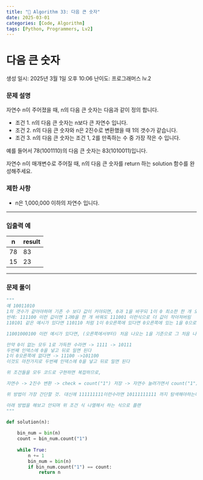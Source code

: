 ```yaml
---
title: "🧠 Algorithm 33: 다음 큰 숫자"
date: 2025-03-01
categories: [Code, Algorithm]
tags: [Python, Programmers, Lv2]
---
```


# 다음 큰 숫자

생성 일시: 2025년 3월 1일 오후 10:06
난이도: 프로그래머스 lv.2

### **문제 설명**

자연수 n이 주어졌을 때, n의 다음 큰 숫자는 다음과 같이 정의 합니다.

- 조건 1. n의 다음 큰 숫자는 n보다 큰 자연수 입니다.
- 조건 2. n의 다음 큰 숫자와 n은 2진수로 변환했을 때 1의 갯수가 같습니다.
- 조건 3. n의 다음 큰 숫자는 조건 1, 2를 만족하는 수 중 가장 작은 수 입니다.

예를 들어서 78(1001110)의 다음 큰 숫자는 83(1010011)입니다.

자연수 n이 매개변수로 주어질 때, n의 다음 큰 숫자를 return 하는 solution 함수를 완성해주세요.

### 제한 사항

- n은 1,000,000 이하의 자연수 입니다.

---

### 입출력 예

| n | result |
| --- | --- |
| 78 | 83 |
| 15 | 23 |

---

### 문제 풀이

```python
"""
예 10011010
1의 갯수가 같아야하며 기존 수 보다 값이 커야되면, 0과 1을 바꾸되 1이 0 최소한 한 개 오른쪽에 있어야한다
반례: 111100 이런 값이면 1과0을 한 개 바꿔도 111001 이런식으로 더 값이 작아져버림
110101 같은 예시가 있다면 110110 처럼 1이 0오른쪽에 있다면 0오른쪽에 있는 1을 0으로 바꿔버리고 가장 작은 자릿수에 있는 0을 1로 바꾸면 된다

11001000100 이런 예시가 있다면, (오른쪽에서부터) 처음 나오는 1을 기준으로 그 처음 나오는 1만 0으로 바꾸고 그 다음 나오는 (그래야 가장 작은 수)0을 1로 바꾸면 된다

만약 0이 없는 모두 1로 가득한 수라면 -> 1111 -> 10111
두번째 인덱스에 0을 넣고 뒤로 밀면 된다
1이 0오른쪽에 없다면 -> 11100 ->101100
이것도 마찬가지로 두번째 인덱스에 0을 넣고 뒤로 밀면 된다

위 조건들을 모두 코드로 구현하면 복잡하므로,

자연수 -> 2진수 변환 -> check = count("1") 저장 -> 자연수 늘려가면서 count("1") == check 라면, 그 자연수 반환

위 방법이 가장 간단할 것. 대신에 111111111이런수라면 10111111111 까지 탐색해야하는데 이렇게되면 너무 오래 걸릴거 같음

아래 방법을 해보고 안되며 위 조건 식 나열해서 하는 식으로 플랜
"""

def solution(n):
    
    bin_num = bin(n)
    count = bin_num.count("1")
        
    while True:
        n += 1
        bin_num = bin(n)
        if bin_num.count("1") == count:
            return n
        
```